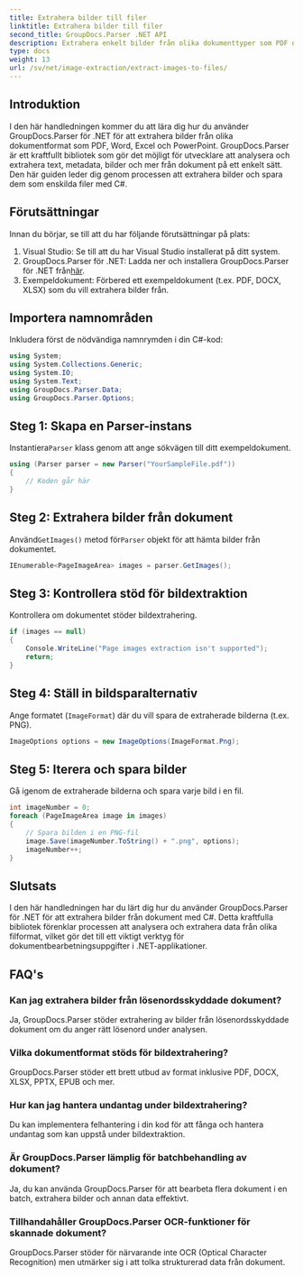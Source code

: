 ```yaml
---
title: Extrahera bilder till filer
linktitle: Extrahera bilder till filer
second_title: GroupDocs.Parser .NET API
description: Extrahera enkelt bilder från olika dokumenttyper som PDF och DOCX med GroupDocs.Parser för .NET. Förenkla dina dokumentanalysuppgifter.
type: docs
weight: 13
url: /sv/net/image-extraction/extract-images-to-files/
---
```

## Introduktion
I den här handledningen kommer du att lära dig hur du använder GroupDocs.Parser för .NET för att extrahera bilder från olika dokumentformat som PDF, Word, Excel och PowerPoint. GroupDocs.Parser är ett kraftfullt bibliotek som gör det möjligt för utvecklare att analysera och extrahera text, metadata, bilder och mer från dokument på ett enkelt sätt. Den här guiden leder dig genom processen att extrahera bilder och spara dem som enskilda filer med C#.
## Förutsättningar
Innan du börjar, se till att du har följande förutsättningar på plats:
1. Visual Studio: Se till att du har Visual Studio installerat på ditt system.
2.  GroupDocs.Parser för .NET: Ladda ner och installera GroupDocs.Parser för .NET från[här](https://releases.groupdocs.com/parser/net/).
3. Exempeldokument: Förbered ett exempeldokument (t.ex. PDF, DOCX, XLSX) som du vill extrahera bilder från.

## Importera namnområden
Inkludera först de nödvändiga namnrymden i din C#-kod:
```csharp
using System;
using System.Collections.Generic;
using System.IO;
using System.Text;
using GroupDocs.Parser.Data;
using GroupDocs.Parser.Options;
```
## Steg 1: Skapa en Parser-instans
 Instantiera`Parser` klass genom att ange sökvägen till ditt exempeldokument.
```csharp
using (Parser parser = new Parser("YourSampleFile.pdf"))
{
    // Koden går här
}
```
## Steg 2: Extrahera bilder från dokument
 Använd`GetImages()` metod för`Parser` objekt för att hämta bilder från dokumentet.
```csharp
IEnumerable<PageImageArea> images = parser.GetImages();
```
## Steg 3: Kontrollera stöd för bildextraktion
Kontrollera om dokumentet stöder bildextrahering.
```csharp
if (images == null)
{
    Console.WriteLine("Page images extraction isn't supported");
    return;
}
```
## Steg 4: Ställ in bildsparalternativ
Ange formatet (`ImageFormat`) där du vill spara de extraherade bilderna (t.ex. PNG).
```csharp
ImageOptions options = new ImageOptions(ImageFormat.Png);
```
## Steg 5: Iterera och spara bilder
Gå igenom de extraherade bilderna och spara varje bild i en fil.
```csharp
int imageNumber = 0;
foreach (PageImageArea image in images)
{
    // Spara bilden i en PNG-fil
    image.Save(imageNumber.ToString() + ".png", options);
    imageNumber++;
}
```

## Slutsats
I den här handledningen har du lärt dig hur du använder GroupDocs.Parser för .NET för att extrahera bilder från dokument med C#. Detta kraftfulla bibliotek förenklar processen att analysera och extrahera data från olika filformat, vilket gör det till ett viktigt verktyg för dokumentbearbetningsuppgifter i .NET-applikationer.

## FAQ's
### Kan jag extrahera bilder från lösenordsskyddade dokument?
Ja, GroupDocs.Parser stöder extrahering av bilder från lösenordsskyddade dokument om du anger rätt lösenord under analysen.
### Vilka dokumentformat stöds för bildextrahering?
GroupDocs.Parser stöder ett brett utbud av format inklusive PDF, DOCX, XLSX, PPTX, EPUB och mer.
### Hur kan jag hantera undantag under bildextrahering?
Du kan implementera felhantering i din kod för att fånga och hantera undantag som kan uppstå under bildextraktion.
### Är GroupDocs.Parser lämplig för batchbehandling av dokument?
Ja, du kan använda GroupDocs.Parser för att bearbeta flera dokument i en batch, extrahera bilder och annan data effektivt.
### Tillhandahåller GroupDocs.Parser OCR-funktioner för skannade dokument?
GroupDocs.Parser stöder för närvarande inte OCR (Optical Character Recognition) men utmärker sig i att tolka strukturerad data från dokument.